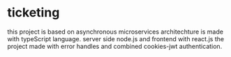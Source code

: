 # ticketing
this project is based on asynchronous microservices architechture is made with typeScript language.
server side node.js and frontend with react.js
the project made with error handles and combined cookies-jwt authentication.
